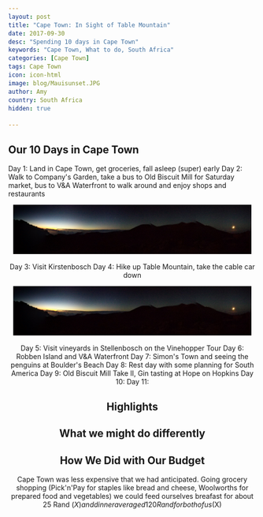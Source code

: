 ```yaml
---
layout: post
title: "Cape Town: In Sight of Table Mountain"
date: 2017-09-30
desc: "Spending 10 days in Cape Town"
keywords: "Cape Town, What to do, South Africa"
categories: [Cape Town]
tags: Cape Town
icon: icon-html
image: blog/Mauisunset.JPG
author: Amy
country: South Africa
hidden: true

---
```


## Our 10 Days in Cape Town 

Day 1: Land in Cape Town, get groceries, fall asleep (super) early
Day 2: Walk to Company's Garden, take a bus to Old Biscuit Mill for Saturday market, bus to V&A Waterfront to walk around and enjoy shops and restaurants

<div style="text-align: center;"><a href="/static/assets/img/blog/haleakalaPanorama.jpeg" target="_blank"><img src="/static/assets/img/blog/haleakalaPanorama.jpeg" style="max-width: calc(100% - 20px);"></a>

Day 3: Visit Kirstenbosch 
Day 4: Hike up Table Mountain, take the cable car down

<div style="text-align: center;"><a href="/static/assets/img/blog/haleakalaPanorama.jpeg" target="_blank"><img src="/static/assets/img/blog/haleakalaPanorama.jpeg" style="max-width: calc(100% - 20px);"></a>

Day 5: Visit vineyards in Stellenbosch on the Vinehopper Tour
Day 6: Robben Island and V&A Waterfront 
Day 7: Simon's Town and seeing the penguins at Boulder's Beach
Day 8: Rest day with some planning for South America
Day 9: Old Biscuit Mill Take II, Gin tasting at Hope on Hopkins
Day 10:
Day 11:


## Highlights


## What we might do differently


## How We Did with Our Budget

Cape Town was less expensive that we had anticipated. Going grocery shopping (Pick'n'Pay for staples like bread and cheese, Woolworths for prepared food and vegetables) we could feed ourselves breafast for about 25 Rand ($X) and dinner averaged 120 Rand for both of us ($X)
